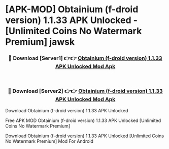 # [APK-MOD] Obtainium (f-droid version) 1.1.33 APK Unlocked - [Unlimited Coins No Watermark Premium] jawsk



<div align="center">
<h3>🔴 Download [Server1] 👉👉 <a href="https://momento.my/?title=Obtainium_(f-droid_version)_1.1.33_APK_Unlocked">Obtainium (f-droid version) 1.1.33 APK Unlocked Mod Apk</a></h3><br>

<h3>🔴 Download [Server2] 👉👉 <a href="https://momento.my/?title=Obtainium_(f-droid_version)_1.1.33_APK_Unlocked">Obtainium (f-droid version) 1.1.33 APK Unlocked Mod Apk</a></h3>
</div>



Download Obtainium (f-droid version) 1.1.33 APK Unlocked 

Free APK MOD Obtainium (f-droid version) 1.1.33 APK Unlocked [Unlimited Coins No Watermark Premium]

Download Obtainium (f-droid version) 1.1.33 APK Unlocked [Unlimited Coins No Watermark Premium] Mod For Android
